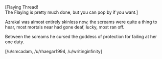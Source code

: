 [Flaying Thread!  
The Flaying is pretty much done, but you can pop by if you want.]

Azrakal was almost entirely skinless now, the screams were quite a thing to hear, most mortals near had gone deaf, lucky, most ran off.

Between the screams he cursed the goddess of protection for failing at her one duty.

[/u/smcadam, /u/rhaegar1994, /u/writinginfinity]